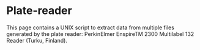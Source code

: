 # Plate-reader
This page contains a UNIX script to extract data from multiple files generated by the plate reader: PerkinElmer EnspireTM 2300 Multilabel 132 Reader (Turku, Finland).
